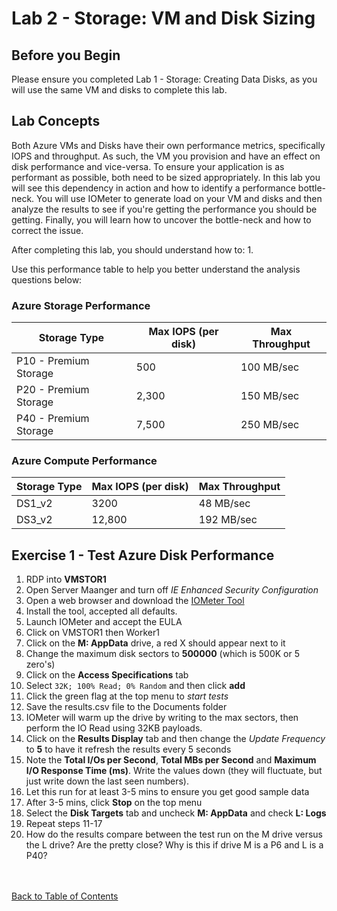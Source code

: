 # Lab 2 - Storage: VM and Disk Sizing


## Before you Begin

Please ensure you completed Lab 1 - Storage: Creating Data Disks, as you will use the same VM and disks to complete this lab.

## Lab Concepts

Both Azure VMs and Disks have their own performance metrics, specifically IOPS and throughput.  As such, the VM you provision and have an effect on disk performance and vice-versa.  To ensure your application is as performant as possible, both need to be sized appropriately.  In this lab you will see this dependency in action and how to identify a performance bottle-neck.  You will use IOMeter to generate load on your VM and disks and then analyze the results to see if you're getting the performance you should be getting.  Finally, you will learn how to uncover the bottle-neck and how to correct the issue.

After completing this lab, you should understand how to:
1. 


Use this performance table to help you better understand the analysis questions below:


### Azure Storage Performance

| Storage Type          |  Max IOPS (per disk)  | Max Throughput  |
|-----------------------|-----------------------|-----------------|
| P10 - Premium Storage |  500                  | 100  MB/sec     |                       
| P20 - Premium Storage |  2,300                | 150 MB/sec      |
| P40 - Premium Storage |  7,500                | 250 MB/sec      | 


### Azure Compute Performance

| Storage Type          |  Max IOPS (per disk)  | Max Throughput  |
|-----------------------|-----------------------|-----------------|
| DS1_v2                |  3200                 | 48  MB/sec      |                       
| DS3_v2                |  12,800               | 192 MB/sec      |





## Exercise 1 - Test Azure Disk Performance


1. RDP into **VMSTOR1**
2. Open Server Maanger and turn off *IE Enhanced Security Configuration*
3. Open a web browser and download the [IOMeter Tool](https://sourceforge.net/projects/iometer/files/iometer-stable/2006-07-27/iometer-2006.07.27.win32.i386-setup.exe/download)
4. Install the tool, accepted all defaults.
5. Launch IOMeter and accept the EULA
6. Click on VMSTOR1 then Worker1
7. Click on the **M: AppData** drive, a red X should appear next to it
8. Change the maximum disk sectors to **500000** (which is 500K or 5 zero's)
9. Click on the **Access Specifications** tab
10. Select `32K; 100% Read; 0% Random` and then click **add**
11. Click the green flag at the top menu to *start tests*
12. Save the results.csv file to the Documents folder
13. IOMeter will warm up the drive by writing to the max sectors, then perform the IO Read using 32KB payloads.
14. Click on the **Results Display** tab and then change the *Update Frequency* to **5** to have it refresh the results every 5 seconds
15. Note the **Total I/Os per Second**, **Total MBs per Second** and **Maximum I/O Response Time (ms)**.  Write the values down (they will fluctuate, but just write down the last seen numbers).
16. Let this run for at least 3-5 mins to ensure you get good sample data
17. After 3-5 mins, click **Stop** on the top menu
18. Select the **Disk Targets** tab and uncheck **M: AppData** and check **L: Logs**
19. Repeat steps 11-17
20. How do the results compare between the test run on the M drive versus the L drive?  Are the pretty close?  Why is this if drive M is a P6 and L is a P40?


<br></br>
[Back to Table of Contents](./index.md#5-azure-storage)